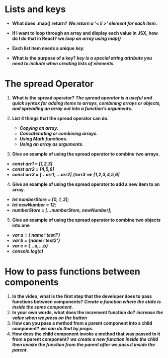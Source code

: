  # Lists and keys
 
- **What does .map() return?**
    ***We return a '< li >' element for each item.***

- **If I want to loop through an array and display each value in JSX, how do I do that in React?**
    ***we loop an array using  map()*** 

- **Each list item needs a unique** ***key.***

- **What is the purpose of a key?**
    ***key is a special string attribute you need to include when creating lists of elements.***

# The spread Operator

1. **What is the spread operator?**
***The spread operator is a useful and quick syntax for adding items to arrays, combining arrays or objects, and spreading an array out into a function’s arguments.***

2. **List 4 things that the spread operator can do.**
   - ***Copying an array.***
   - ***Concatenating or combining arrays.***
   - ***Using Math functions.***
   - ***Using an array as arguments.*** 

3. **Give an example of using the spread operator to combine two arrays.**
- ***const arr1 = [1,2,3]***
- ***const arr2 = [4,5,6]***
- ***const arr3 = [...arr1, ...arr2] //arr3 ==> [1,2,3,4,5,6]***

4. **Give an example of using the spread operator to add a new item to an array.**
- ***let numberStore = [0, 1, 2];***
- ***let newNumber = 12;***
- ***numberStore = [...numberStore, newNumber];***

5. **Give an example of using the spread operator to combine two objects into one**
- ***var a = { name:'test1'}***
- ***var b = {name:'test2'}***
- ***var c = {...a,...b}***
- ***console.log(c)***

# How to pass functions between components


1. **In the video, what is the first step that the developer does to pass functions between components?**
***Create a function where the state is inside the same component.***
2. **In your own words, what does the increment function do?**
***increase the value when we press on the button***
3. **How can you pass a method from a parent component into a child component?**
***we can do that by props.***
4. **How does the child component invoke a method that was passed to it from a parent component?**
***we create a new function inside the child then invoke the function from the parent after we pass it inside the parent.***


